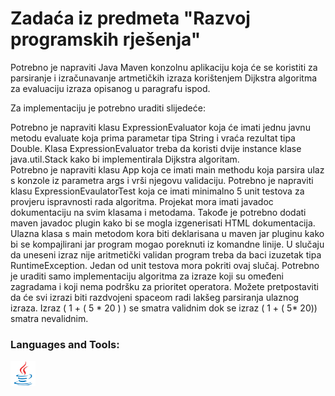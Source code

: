 # Zadaća iz predmeta "Razvoj programskih rješenja"
Potrebno je napraviti Java Maven konzolnu aplikaciju koja će se koristiti za parsiranje i izračunavanje artmetičkih izraza korištenjem Dijkstra algoritma za evaluaciju izraza opisanog u paragrafu ispod. 

Za implementaciju je potrebno uraditi slijedeće:

Potrebno je napraviti klasu ExpressionEvaluator koja će imati jednu javnu metodu evaluate koja prima parametar tipa String i vraća rezultat tipa Double.
Klasa ExpressionEvaluator treba da koristi dvije instance klase java.util.Stack kako bi implementirala Dijkstra algoritam.  
Potrebno je napraviti klasu App koja ce imati main methodu koja parsira ulaz s konzole iz parametra args i vrši njegovu validaciju. 
Potrebno je napraviti klasu ExpressionEvaulatorTest koja ce imati minimalno 5 unit testova za provjeru ispravnosti rada algoritma. 
Projekat mora imati javadoc dokumentaciju na svim klasama i metodama. Takođe je potrebno dodati maven javadoc plugin kako bi se mogla izgenerisati HTML dokumentacija.
Ulazna klasa s main metodom kora biti deklarisana u maven jar pluginu kako bi se kompajlirani jar program mogao poreknuti iz komandne linije. 
U slučaju da uneseni izraz nije aritmetički validan program treba da baci izuzetak tipa RuntimeException. Jedan od unit testova mora pokriti ovaj slučaj. 
Potrebno je uraditi samo implementaciju algoritma za izraze koji su omeđeni zagradama i koji nema podršku za prioritet operatora. 
Možete pretpostaviti da će svi izrazi biti razdvojeni spaceom radi lakšeg parsiranja ulaznog izraza. Izraz ( 1 + ( 5 * 20 ) ) se smatra validnim dok se izraz ( 1 + ( 5* 20)) smatra nevalidnim.
<h3 align="left">Languages and Tools:</h3>
<p align="left"> <a href="https://www.java.com" target="_blank" rel="noreferrer"> <img src="https://raw.githubusercontent.com/devicons/devicon/master/icons/java/java-original.svg" alt="java" width="40" height="40"/> </a> </p>
